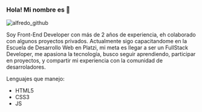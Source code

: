 ### Hola! Mi nombre es 👋
![alfredo_github](https://user-images.githubusercontent.com/35275603/110285581-74c5ef80-7fb1-11eb-8a51-4ccea026a0ff.gif)

Soy Front-End Developer con más de 2 años de experiencia, eh colaborado con algunos proyectos privados. Actualmente sigo capacitandome en la Escuela de Desarrollo Web en Platzi, mi meta es llegar a ser un FullStack Developer, me apasiona la tecnología, busco seguir aprendiendo, participar en proyectos, y compartir mi experiencia con la comunidad de desarroladores.

Lenguajes que manejo:
- HTML5
- CSS3
- JS

